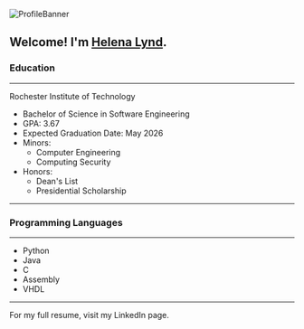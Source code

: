 
![ProfileBanner](https://user-images.githubusercontent.com/114961330/193895174-0d110c3b-b386-47ae-92b0-8d5303072f8d.png)

## Welcome! I'm [Helena Lynd](https://www.linkedin.com/in/helena-lynd).<br>
### Education<br>
----------------------------------------------------------------------------
Rochester Institute of Technology<br>
- Bachelor of Science in Software Engineering<br>   
- GPA: 3.67
- Expected Graduation Date: May 2026
- Minors: 
  - Computer Engineering
  - Computing Security
- Honors: 
  - Dean's List
  - Presidential Scholarship
-----------------------------------------------------------------------------
### Programming Languages<br>
-----------------------------------------------------------------------------
- Python
- Java
- C
- Assembly
- VHDL
-----------------------------------------------------------------------------
For my full resume, visit my LinkedIn page.

